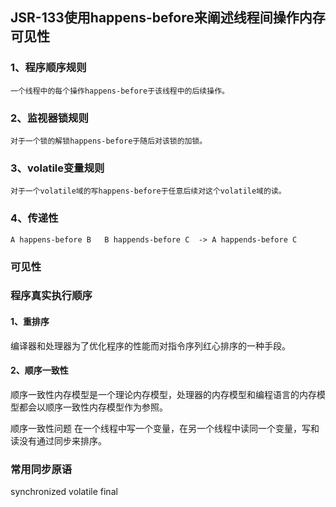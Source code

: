 ## JSR-133使用happens-before来阐述线程间操作内存可见性

### 1、程序顺序规则
    一个线程中的每个操作happens-before于该线程中的后续操作。
### 2、监视器锁规则
    对于一个锁的解锁happens-before于随后对该锁的加锁。
### 3、volatile变量规则
    对于一个volatile域的写happens-before于任意后续对这个volatile域的读。
### 4、传递性
    A happens-before B   B happends-before C  -> A happends-before C
    
 
### 可见性

### 程序真实执行顺序
#### 1、重排序
编译器和处理器为了优化程序的性能而对指令序列红心排序的一种手段。
#### 2、顺序一致性
顺序一致性内存模型是一个理论内存模型，处理器的内存模型和编程语言的内存模型都会以顺序一致性内存模型作为参照。

顺序一致性问题
在一个线程中写一个变量，在另一个线程中读同一个变量，写和读没有通过同步来排序。


### 常用同步原语
synchronized volatile final

